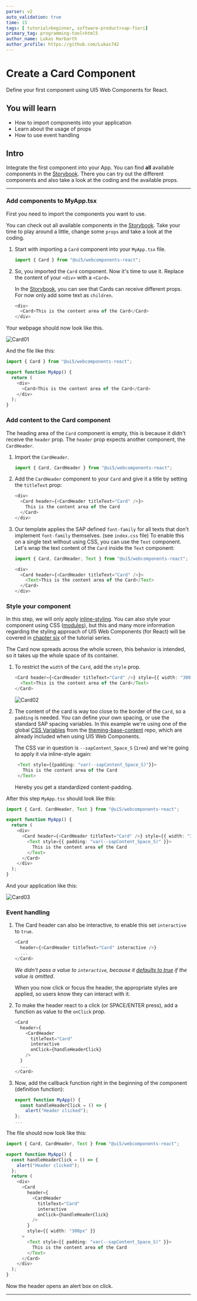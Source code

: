 ```yaml
---
parser: v2
auto_validation: true
time: 15
tags: [ tutorial>beginner, software-product>sap-fiori]
primary_tag: programming-tool>html5
author_name: Lukas Harbarth
author_profile: https://github.com/Lukas742
---
```


# Create a Card Component
<!-- description --> Define your first component using UI5 Web Components for React.

## You will learn
-  How to import components into your application
-  Learn about the usage of props
-  How to use event handling


## Intro
Integrate the first component into your App. You can find **all** available components in the [Storybook](https://sap.github.io/ui5-webcomponents-react).
There you can try out the different components and also take a look at the coding and the available props.

---

### Add components to MyApp.tsx

First you need to import the components you want to use.

You can check out all available components in the [Storybook](https://sap.github.io/ui5-webcomponents-react). Take your time to play around a little, change some `props` and take a look at the coding.

1. Start with importing a `Card` component into your `MyApp.tsx` file.

    ```TypeScript / TSX
    import { Card } from "@ui5/webcomponents-react";
    ```

2. So, you imported the `Card` component. Now it's time to use it. Replace the content of your `<div>` with a `<Card>`.

    In the [Storybook](https://sap.github.io/ui5-webcomponents-react/v2/?path=/docs/data-display-card--docs), you can see that Cards can receive different props. For now only add some text as `children`.

    ```TypeScript / TSX
    <div>
      <Card>This is the content area of the Card</Card>
    </div>
    ```

Your webpage should now look like this.

![Card01](01_card.png)

And the file like this:

```TypeScript / TSX
import { Card } from "@ui5/webcomponents-react";

export function MyApp() {
  return (
    <div>
      <Card>This is the content area of the Card</Card>
    </div>
  );
}
```



### Add content to the Card component

The heading area of the `Card` component is empty, this is because it didn't receive the `header` prop. The `header` prop expects another component, the `CardHeader`.

1. Import the `CardHeader`.

    ```TypeScript / TSX
    import { Card, CardHeader } from "@ui5/webcomponents-react";
    ```

2. Add the `CardHeader` component to your `Card` and give it a title by setting the `titleText` prop:

    ```TypeScript / TSX
    <div>
      <Card header={<CardHeader titleText="Card" />}>
        This is the content area of the Card
      </Card>
    </div>
    ```

3. Our template applies the SAP defined `font-family` for all texts that don't implement `font-family` themselves. (see `index.css` file)
   To enable this on a single text without using CSS, you can use the `Text` component. Let's wrap the text content of the `Card` inside the `Text` component:

    ```TypeScript / TSX
    import { Card, CardHeader, Text } from "@ui5/webcomponents-react";
    ```

    ```TypeScript / TSX
    <div>
      <Card header={<CardHeader titleText="Card" />}>
        <Text>This is the content area of the Card</Text>
      </Card>
    </div>
    ```



### Style your component

In this step, we will only apply [inline-styling](https://reactjs.org/docs/dom-elements.html#style). 
You can also style your component using CSS ([modules](https://github.com/css-modules/css-modules)), but this and many more information regarding the styling approach of UI5 Web Components (for React) will be covered in [chapter six](ui5-webcomponents-react-styling) of the tutorial series.

The Card now spreads across the whole screen, this behavior is intended, so it takes up the whole space of its container.

1. To restrict the `width` of the `Card`, add the `style` prop.

    ```TypeScript / TSX
    <Card header={<CardHeader titleText="Card" />} style={{ width: "300px" }}>
      <Text>This is the content area of the Card</Text>
    </Card>
    ```

    ![Card02](02_card.png)

2. The content of the card is way too close to the border of the `Card`, so a `padding` is needed. You can define your own spacing, or use the standard SAP spacing variables. In this example we're using one of the global [CSS Variables](https://developer.mozilla.org/en-US/docs/Web/CSS/CSS_cascading_variables/Using_CSS_custom_properties) from the [theming-base-content](https://github.com/SAP/theming-base-content) repo, which are already included when using UI5 Web Components.
    
    The CSS var in question is `--sapContent_Space_S` (`1rem`) and we're going to apply it via inline-style again:
    
    ```TypeScript / TSX
     <Text style={{padding: "var(--sapContent_Space_S)"}}>
       This is the content area of the Card
     </Text>
    ```

    Hereby you get a standardized content-padding.

After this step `MyApp.tsx` should look like this:
```TypeScript / TSX
import { Card, CardHeader, Text } from "@ui5/webcomponents-react";

export function MyApp() {
  return (
    <div>
      <Card header={<CardHeader titleText="Card" />} style={{ width: "300px" }}>
        <Text style={{ padding: "var(--sapContent_Space_S)" }}>
          This is the content area of the Card
        </Text>
      </Card>
    </div>
  );
}
```
And your application like this:

![Card03](03_card.png)


### Event handling


1. The Card header can also be interactive, to enable this set `interactive` to `true`.

    ```TypeScript / TSX
    <Card
      header={<CardHeader titleText="Card" interactive />}
      ...
    </Card>
    ```

    _We didn't pass a value to `interactive`, because it [defaults to true](https://reactjs.org/docs/jsx-in-depth.html#props-default-to-true) if the value is omitted._
    
    When you now click or focus the header, the appropriate styles are applied, so users know they can interact with it.     
   
2.  To make the header react to a click (or SPACE/ENTER press), add a function as value to the `onClick` prop.

    ```TypeScript / TSX
    <Card
      header={
        <CardHeader
          titleText="Card"
          interactive
          onClick={handleHeaderClick}
        />
      }
      ...
    </Card>
    ```

3. Now, add the callback function right in the beginning of the component (definition function):
    ```TypeScript / TSX
    export function MyApp() {
      const handleHeaderClick = () => {
        alert("Header clicked");
    };
    ...
    ```

The file should now look like this:
```TypeScript / TSX
import { Card, CardHeader, Text } from "@ui5/webcomponents-react";

export function MyApp() {
  const handleHeaderClick = () => {
    alert("Header clicked");
  };
  return (
    <div>
      <Card
        header={
          <CardHeader
            titleText="Card"
            interactive
            onClick={handleHeaderClick}
          />
        }
        style={{ width: "300px" }}
      >
        <Text style={{ padding: "var(--sapContent_Space_S)" }}>
          This is the content area of the Card
        </Text>
      </Card>
    </div>
  );
}
```
Now the header opens an alert box on click.



---
